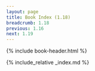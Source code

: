 ```yaml
---
layout: page
title: Book Index (1.18)
breadcrumb: 1.18
previous: 1.16
next: 1.19
---
```

{% include book-header.html %}

{% include_relative _index.md %}